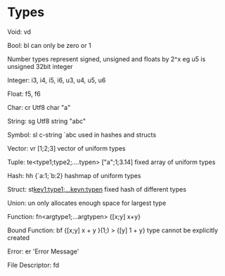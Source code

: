 
# Types
Void: vd

Bool: bl can only be zero or 1

Number types represent signed, unsigned and floats by 2^x eg u5 is unsigned 32bit integer

Integer: i3, i4, i5, i6, u3, u4, u5, u6

Float: f5, f6

Char: cr Utf8 char "a"

String: sg Utf8 string "abc"

Symbol: sl c-string \`abc used in hashes and structs

Vector: vr<type> [1;2;3] vector of uniform types

Tuple: te<type1;type2;....typen> ["a";1;3.14] fixed array of uniform types

Hash: hh<type> {\`a:1;\`b:2} hashmap of uniform types

Struct: st<key1:type1;...keyn:typen> fixed hash of different types

Union: un<st> only allocates enough space for largest type

Function: fn<argtype1;...argtypen<returntype>> {[x;y] x+y}

Bound Function: bf<fn> {[x;y] x + y }(1;) > {[y] 1 + y} type cannot be explicitly created

Error: er 'Error Message'

File Descriptor: fd
